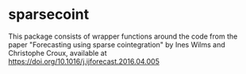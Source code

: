 # sparsecoint
This package consists of wrapper functions around the code from the paper "Forecasting using sparse cointegration" by Ines Wilms and Christophe Croux, available at https://doi.org/10.1016/j.ijforecast.2016.04.005

